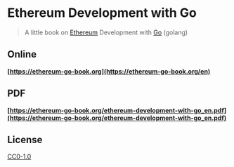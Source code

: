 # Ethereum Development with Go

> A little book on [Ethereum](https://www.ethereum.org/) Development with [Go](https://golang.org/) (golang)

## Online

**[https://ethereum-go-book.org](https://ethereum-go-book.org/en)**

## PDF

**[https://ethereum-go-book.org/ethereum-development-with-go_en.pdf](https://ethereum-go-book.org/ethereum-development-with-go_en.pdf)**

## License

[CC0-1.0](./LICENSE.md)
